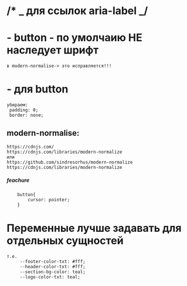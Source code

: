 # /\* _ для ссылок aria-label _/

# - button - по умолчаию НЕ наследует шрифт

    в modern-normalise-> это исправляется!!!

# - для button

    убираем:
     padding: 0;
     border: none;

## modern-normalise:

    https://cdnjs.com/
    https://cdnjs.com/libraries/modern-normalize
    или
    https://github.com/sindresorhus/modern-normalize
    https://cdnjs.com/libraries/modern-normalize

##### feachure

        button{
            cursor: pointer;
        }

# Переменные лучше задавать для отдельных сущностей

    т.е.
         --footer-color-txt: #fff;
         --header-color-txt: #fff;
         --section-bg-color: teal;
         --logo-color-txt: teal;
